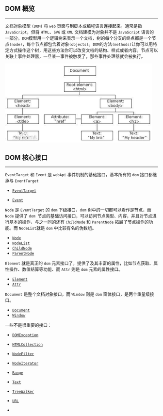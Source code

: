 ## DOM 概览

-----

文档对象模型 `(DOM)` 将 `web` 页面与到脚本或编程语言连接起来。通常是指 `JavaScript`，但将 `HTML`、`SVG` 或 `XML` 文档建模为对象并不是 `JavaScript` 语言的一部分。`DOM`模型用一个逻辑树来表示一个文档，树的每个分支的终点都是一个节点`(node)`，每个节点都包含着对象`(objects)`。`DOM`的方法`(methods)`让你可以用特定方式操作这个树，用这些方法你可以改变文档的结构、样式或者内容。节点可以关联上事件处理器，一旦某一事件被触发了，那些事件处理器就会被执行。

<img src="..\image\1497154623955.png" alt="1497154623955" style="zoom:50%;" />

## DOM 核心接口

-------

`EventTarget` 和 `Event` 是 `webApi` 事件机制的基础接口，基本所有的 `dom` 接口都继承与 `EventTarget`

+ [`EventTarget`](https://developer.mozilla.org/zh-CN/docs/Web/API/EventTarget)

+ [`Event`](https://developer.mozilla.org/zh-CN/docs/Web/API/Event)

`Node` 是 `EventTarget` 的 `dom` 下级接口，`dom` 树中的一切都可以看作是节点，而 `Node` 提供了 `dom `节点的基础访问接口，可以访问节点类型、内容，并且对节点进行基本的操作，与之一同的还有 `ChildNode` 和 `ParentNode` 拓展了节点操作的功能。而 `NodeList`就是 `dom` 中比较有名的伪数组。

+ [`Node`](https://developer.mozilla.org/zh-CN/docs/Web/API/Node)
+ [`NodeList`](https://developer.mozilla.org/zh-CN/docs/Web/API/NodeList)
+ [`ChildNode`](https://developer.mozilla.org/zh-CN/docs/Web/API/ChildNode)
+ [`ParentNode`](https://developer.mozilla.org/zh-CN/docs/Web/API/ParentNode)

`Element` 就是真正的 `dom` 元素接口了，提供了及其丰富的属性，比如节点获取、属性操作、数值结算等功能、而 `Attr` 则是 `dom` 元素的属性接口。

+ [`Element`](https://developer.mozilla.org/zh-CN/docs/Web/API/Element)
+ [`Attr`](https://developer.mozilla.org/zh-CN/docs/Web/API/Attr)

`Document` 是整个文档对象接口，而 `Window` 则是 `dom` 窗体接口，是两个重量级接口。

+ [`Document`](https://developer.mozilla.org/zh-CN/docs/Web/API/Document)
+ [`Window`](https://developer.mozilla.org/zh-CN/docs/Web/API/Window)

一些不是很重要的接口：

+ [`DOMException`](https://developer.mozilla.org/zh-CN/docs/Web/API/DOMException)
+ [`HTMLCollection`](https://developer.mozilla.org/zh-CN/docs/Web/API/HTMLCollection)
+ [`NodeFilter`](https://developer.mozilla.org/zh-CN/docs/Web/API/NodeFilter)
+ [`NodeIterator`](https://developer.mozilla.org/zh-CN/docs/Web/API/NodeIterator)

+ [`Range`](https://developer.mozilla.org/zh-CN/docs/Web/API/Range)
+ [`Text`](https://developer.mozilla.org/zh-CN/docs/Web/API/Text)
+ [`TreeWalker`](https://developer.mozilla.org/zh-CN/docs/Web/API/TreeWalker)
+ [`URL`](https://developer.mozilla.org/zh-CN/docs/Web/API/URL)



- 